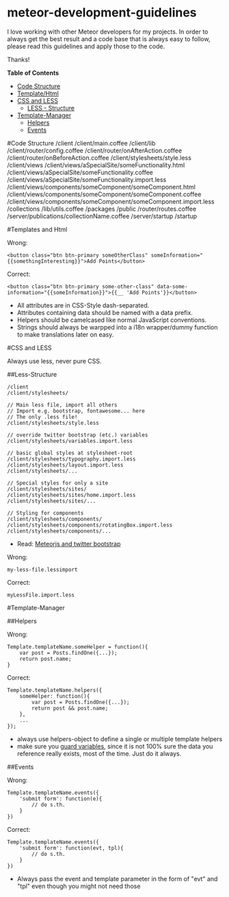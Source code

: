meteor-development-guidelines
=============================

I love working with other Meteor developers for my projects. In order to always get the best result and a code base that is always easy to follow, please read this guidelines and apply those to the code.

Thanks!

**Table of Contents**
- [Code Structure](#code-structure)
- [Template/Html](#templates-and-html)
- [CSS and LESS](#css-and-less)
    - [LESS - Structure](#less-structure)
- [Template-Manager](#template-manager)
    - [Helpers](#helpers)
    - [Events](#events)

#Code Structure
    /client
    /client/main.coffee
    /client/lib
    /client/router/config.coffee
    /client/router/onAfterAction.coffee
    /client/router/onBeforeAction.coffee
    /client/stylesheets/style.less
    /client/views
    /client/views/aSpecialSite/someFunctionality.html
    /client/views/aSpecialSite/someFunctionality.coffee
    /client/views/aSpecialSite/someFunctionality.import.less
    /client/views/components/someComponent/someComponent.html
    /client/views/components/someComponent/someComponent.coffee
    /client/views/components/someComponent/someComponent.import.less
    /collections
    /lib/utils.coffee
    /packages
    /public
    /router/routes.coffee
    /server/publications/collectionName.coffee
    /server/startup
    /startup

#Templates and Html

Wrong:

    <button class="btn btn-primary someOtherClass" someInformation="{{somethingInteresting}}">Add Points</button>

Correct:

    <button class="btn btn-primary some-other-class" data-some-information="{{someInformation}}">{{__ 'Add Points'}}</button>

- All attributes are in CSS-Style dash-separated.
- Attributes containing data should be named with a data prefix.
- Helpers should be camelcased like normal JavaScript conventions.
- Strings should always be warpped into a i18n wrapper/dummy function to make translations later on easy.

#CSS and LESS

Always use less, never pure CSS.

##Less-Structure

    /client
    /client/stylesheets/
    
    // Main less file, import all others
    // Import e.g. bootstrap, fontawesome... here
    // The only .less file!
    /client/stylesheets/style.less
    
    // override twitter bootstrap (etc.) variables
    /client/stylesheets/variables.import.less
    
    // basic global styles at stylesheet-root
    /client/stylesheets/typography.import.less
    /client/stylesheets/layout.import.less
    /client/stylesheets/...
    
    // Special styles for only a site
    /client/stylesheets/sites/
    /client/stylesheets/sites/home.import.less
    /client/stylesheets/sites/...

    // Styling for components
    /client/stylesheets/components/
    /client/stylesheets/components/rotatingBox.import.less
    /client/stylesheets/components/...

- Read: [Meteorjs and twitter bootstrap](http://www.manuel-schoebel.com/blog/meteorjs-and-twitter-bootstrap---the-right-way)

Wrong:

    my-less-file.lessimport

Correct:

    myLessFile.import.less


#Template-Manager

##Helpers

Wrong:

    Template.templateName.someHelper = function(){
        var post = Posts.findOne({...});
        return post.name;
    }
    
Correct:

    Template.templateName.helpers({
        someHelper: function(){
            var post = Posts.findOne({...});
            return post && post.name;
        },
        ...
    });

- always use helpers-object to define a single or multiple template helpers
- make sure you [guard variables](https://dweldon.silvrback.com/guards), since it is not 100% sure the data you reference really exists, most of the time. Just do it always.

##Events

Wrong:

    Template.templateName.events({
        'submit form': function(e){
            // do s.th.
        }
    })
    
Correct:

    Template.templateName.events({
        'submit form': function(evt, tpl){
            // do s.th.
        }
    })
    
- Always pass the event and template parameter in the form of "evt" and "tpl" even though you might not need those
